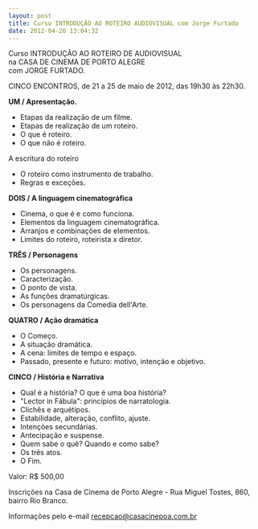 ```yaml
---
layout: post
title: Curso INTRODUÇÃO AO ROTEIRO AUDIOVISUAL com Jorge Furtado
date: 2012-04-26 13:04:32
---
```

Curso INTRODUÇÃO AO ROTEIRO DE AUDIOVISUAL\
na CASA DE CINEMA DE PORTO ALEGRE\
com JORGE FURTADO.

CINCO ENCONTROS, de 21 a 25 de maio de 2012, das 19h30 às 22h30.

**UM / Apresentação.**

* Etapas da realização de um filme.
* Etapas de realização de um roteiro.
* O que é roteiro.
* O que não é roteiro.

A escritura do roteiro

* O roteiro como instrumento de trabalho.
* Regras e exceções.

**DOIS / A linguagem cinematográfica**

* Cinema, o que é e como funciona.
* Elementos da linguagem cinematográfica.
* Arranjos e combinações de elementos.
* Limites do roteiro, roteirista x diretor.

**TRÊS / Personagens**

* Os personagens.
* Caracterização.
* O ponto de vista.
* As funções dramatúrgicas.
* Os personagens da Comedia dell'Arte.

**QUATRO / Ação dramática**

* O Começo.
* A situação dramática.
* A cena: limites de tempo e espaço.
* Passado, presente e futuro: motivo, intenção e objetivo.

**CINCO / História e Narrativa**

* Qual é a história? O que é uma boa história?
* "Lector in Fábula": princípios de narratologia.
* Clichês e arquétipos.
* Estabilidade, alteração, conflito, ajuste.
* Intenções secundárias.
* Antecipação e suspense.
* Quem sabe o quê? Quando e como sabe?
* Os três atos.
* O Fim.

Valor: R$ 500,00

Inscrições na Casa de Cinema de Porto Alegre - Rua Miguel Tostes, 860, bairro Rio Branco.

Informações pelo e-mail recepcao@casacinepoa.com.br